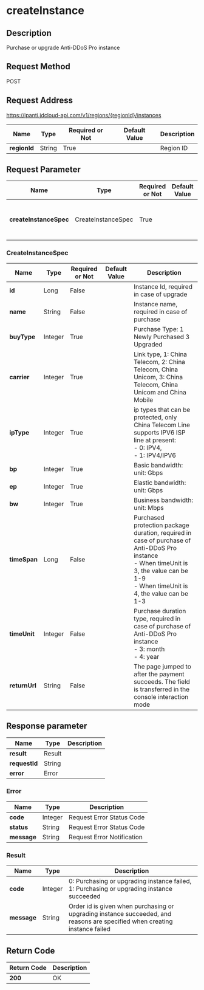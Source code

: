 # createInstance


## Description
Purchase or upgrade Anti-DDoS Pro instance

## Request Method
POST

## Request Address
https://ipanti.jdcloud-api.com/v1/regions/{regionId}/instances

|Name|Type|Required or Not|Default Value|Description|
|---|---|---|---|---|
|**regionId**|String|True| |Region ID|

## Request Parameter
|Name|Type|Required or Not|Default Value|Description|
|---|---|---|---|---|
|**createInstanceSpec**|CreateInstanceSpec|True| |Purchase or upgrade instance request parameters|

### CreateInstanceSpec
|Name|Type|Required or Not|Default Value|Description|
|---|---|---|---|---|
|**id**|Long|False| |Instance Id, required in case of upgrade|
|**name**|String|False| |Instance name, required in case of purchase|
|**buyType**|Integer|True| |Purchase Type: 1 Newly Purchased  3 Upgraded|
|**carrier**|Integer|True| |Link type, 1: China Telecom, 2: China Telecom, China Unicom, 3: China Telecom, China Unicom and China Mobile|
|**ipType**|Integer|True| |ip types that can be protected, only China Telecom Line supports IPV6 ISP line at present:<br>- 0: IPV4,<br>- 1: IPV4/IPV6<br>|
|**bp**|Integer|True| |Basic bandwidth: unit: Gbps|
|**ep**|Integer|True| |Elastic bandwidth: unit: Gbps|
|**bw**|Integer|True| |Business bandwidth: unit: Mbps|
|**timeSpan**|Long|False| |Purchased protection package duration, required in case of purchase of Anti-DDoS Pro instance<br>- When timeUnit is 3, the value can be 1-9<br>- When timeUnit is 4, the value can be 1-3<br>|
|**timeUnit**|Integer|False| |Purchase duration type, required in case of purchase of Anti-DDoS Pro instance<br>- 3: month<br>- 4: year<br>|
|**returnUrl**|String|False| |The page jumped to after the payment succeeds. The field is transferred in the console interaction mode|

## Response parameter
|Name|Type|Description|
|---|---|---|
|**result**|Result| |
|**requestId**|String| |
|**error**|Error| |

### Error
|Name|Type|Description|
|---|---|---|
|**code**|Integer|Request Error Status Code|
|**status**|String|Request Error Status Code|
|**message**|String|Request Error Notification|
### Result
|Name|Type|Description|
|---|---|---|
|**code**|Integer|0: Purchasing or upgrading instance failed, 1: Purchasing or upgrading instance succeeded|
|**message**|String|Order id is given when purchasing or upgrading instance succeeded, and reasons are specified when creating instance failed|

## Return Code
|Return Code|Description|
|---|---|
|**200**|OK|
